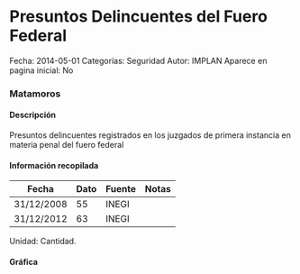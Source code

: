 Presuntos Delincuentes del Fuero Federal
=====

Fecha: 2014-05-01
Categorías: Seguridad
Autor: IMPLAN
Aparece en pagina inicial: No

### Matamoros

#### Descripción

Presuntos delincuentes registrados en los juzgados de primera instancia en materia penal del fuero federal

#### Información recopilada

<table class="table table-hover table-bordered matriz">
  <thead>
    <tr><th>Fecha</th><th>Dato</th><th>Fuente</th><th>Notas</th></tr>
  </thead>
  <tbody>
    <tr><td class="centrado">31/12/2008</td><td class="derecha">55</td><td>INEGI</td><td></td></tr>
    <tr><td class="centrado">31/12/2012</td><td class="derecha">63</td><td>INEGI</td><td></td></tr>
  </tbody>
</table>

Unidad: Cantidad.

#### Gráfica

<div id="Morrishwwfyfbh" class="grafica"></div>
  <!-- JAVASCRIPT DE LA GRAFICA EN Morrishwwfyfbh -->
  <script>
  new Morris.Line({
    element: 'Morrishwwfyfbh',
    data: [
      { fecha: '2008-12-31', dato: 55 },
      { fecha: '2012-12-31', dato: 63 }
    ],
    xkey: 'fecha',
    ykeys: ['dato'],
    labels: ['Dato'],
    lineColors: ['#FF5B02'],
    xLabelFormat: function(d) {
      return d.getDate()+'/'+(d.getMonth()+1)+'/'+d.getFullYear();
    },
    dateFormat: function (ts) {
      var d = new Date(ts);
      return d.getDate() + '/' + (d.getMonth() + 1) + '/' + d.getFullYear();
    }
  });
  </script>
